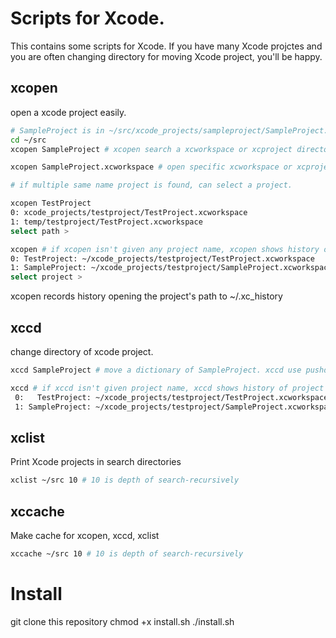 # Scripts for Xcode.

This contains some scripts for Xcode. If you have many Xcode projctes and you are often changing directory for moving Xcode project, you'll be happy.

## xcopen
open a xcode project easily.

```sh
# SampleProject is in ~/src/xcode_projects/sampleproject/SampleProject.xcworkspace
cd ~/src
xcopen SampleProject # xcopen search a xcworkspace or xcproject directory recursively

xcopen SampleProject.xcworkspace # open specific xcworkspace or xcproject.

# if multiple same name project is found, can select a project.

xcopen TestProject
0: xcode_projects/testproject/TestProject.xcworkspace
1: temp/testproject/TestProject.xcworkspace
select path > 

xcopen # if xcopen isn't given any project name, xcopen shows history of project name opened, then user can choose a project from history.
0: TestProject: ~/xcode_projects/testproject/TestProject.xcworkspace
1: SampleProject: ~/xcode_projects/testproject/SampleProject.xcworkspace
select project >
```

xcopen records history opening the project's path to ~/.xc_history

## xccd

change directory of xcode project.

```sh
xccd SampleProject # move a dictionary of SampleProject. xccd use pushd, not cd. 

xccd # if xccd isn't given project name, xccd shows history of project name opened, then user can choose a project from history. 
 0:   TestProject: ~/xcode_projects/testproject/TestProject.xcworkspace
 1: SampleProject: ~/xcode_projects/testproject/SampleProject.xcworkspace
```

## xclist

Print Xcode projects in search directories

```sh
xclist ~/src 10 # 10 is depth of search-recursively
```

## xccache

Make cache for xcopen, xccd, xclist


```sh
xccache ~/src 10 # 10 is depth of search-recursively
```

# Install

git clone this repository
chmod +x install.sh
./install.sh
